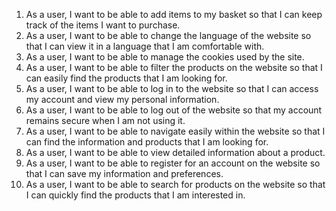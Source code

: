 1.	As a user, I want to be able to add items to my basket so that I can keep track of the items I want to purchase.
2.	As a user, I want to be able to change the language of the website so that I can view it in a language that I am comfortable with.
3.	As a user, I want to be able to manage the cookies used by the site.
4.	As a user, I want to be able to filter the products on the website so that I can easily find the products that I am looking for.
5.	As a user, I want to be able to log in to the website so that I can access my account and view my personal information.
6.	As a user, I want to be able to log out of the website so that my account remains secure when I am not using it.
7.	As a user, I want to be able to navigate easily within the website so that I can find the information and products that I am looking for.
8.	As a user, I want to be able to view detailed information about a product.
9.	As a user, I want to be able to register for an account on the website so that I can save my information and preferences.
10.	As a user, I want to be able to search for products on the website so that I can quickly find the products that I am interested in.
